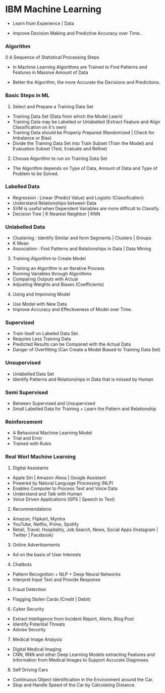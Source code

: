 # IBM Machine Learning

- Learn from Experience | Data 

- Improve Decision Making and Predictive Accuracy over Time..

### Algorithm 

0 A Sequence of Statistical Processing Steps

- In Machine Learning Algorithms are Trained to Find Patterns and Features in Massive Amount of Data 

- Better the Algorithm, the more Accurate the Decisions and Predictions.


### Basic Steps in ML

1. Select and Prepare a Training Data Set 
- Training Data Set (Data from which the Model Learn)
- Training Data may be Labelled or Unlabelled (Extract Feature and Align Classification on it's own)
- Training Data should be Properly Prepared (Randomized | Check for Imbalance or Bias)
- Divide the Training Data Set into Train Subset (Train the Model) and Evaluation Subset (Test, Evaluate and Refine)

2. Choose Algorithm to run on Training Data Set 
- The Algorithm depends on Type of Data, Amount of Data and Type of Problem to be Solved.
### Labelled Data 
- Regression : Linear (Predict Value) and Logistic (Classification) 
- Understand Relationships between Data 
- SVM is useful when Dependent Variables are more difficult to Classify.
- Decision Tree | K Nearest Neighbor | KNN

### Unlabelled Data 
- Clustering : Identify Similar and form Segments | Clusters | Groups 
- K Mean 
- Association : Find Patterns and Relationships in Data | Data Mining

3. Training Algorithm to Create Model
- Training an Algorithm is an Iterative Process 
- Running Variables through Algorithms
- Comparing Outputs with Actual 
- Adjusting Weights and Biases (Coefficients)

4. Using and Improving Model
- Use Model with New Data 
- Improve Accuracy and Effectiveness of Model over Time.

### Supervised 
- Train itself on Labeled Data Set.
- Requires Less Training Data 
- Predicted Results can be Compared with the Actual Data 
- Danger of Overfitting  (Can Create a Model Biased to Training Data Set)

### Unsupervised 
- Unlabelled Data Set
- Identify Patterns and Relationships in Data that is missed by Human

### Semi Supervised 
- Between Supervised and Unsupervised 
- Small Labelled Data for Training + Learn the Pattern and Relationship

### Reinforcement
- A Behavioral Machine Learning Model
- Trial and Error
- Trained with Rules

### Real Worl Machine Learning

1. Digital Assistants
- Apple Siri | Amazon Alexa | Google Assistant
- Powered by Natural Language Processing (NLP)
- Enables Computer to Process Text and Voice Data 
- Understand and Talk with Human 
- Voice Driven Applications  (GPS | Speech to Text)

2. Recommendations
- Amazon, Flipkart, Myntra
- YouTube, Netflix, Prime, Spotify
- Retail, Travel, Hospitality, Job Search, News, Social Apps (Instagram | Twitter | Facebook)

3. Online Advertisements 
- Ad on the basis of User Interests

4. Chatbots
- Pattern Recognition + NLP + Deep Neural Networks
- Interpret Input Text and Provide Response

5. Fraud Detection
- Flagging Stolen Cards (Credit | Debit)

6. Cyber Security
- Extract Intelligence from Incident Report, Alerts, Blog Post
- Identify Potential Threats 
- Advise Security

7. Medical Image Analysis 
- Digital Medical Imaging
- CNN, RNN and other Deep Learning Models extracting Features and Information from Medical Images to Support Accurate Diagnoses.

8. Self Driving Cars 
- Continuous Object Identification in the Environment around the Car.
- Stop and Handle Speed of the Car by Calculating Distance.
